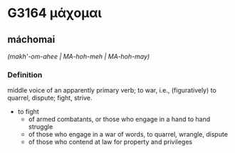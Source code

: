 # G3164 μάχομαι

## máchomai

_(makh'-om-ahee | MA-hoh-meh | MA-hoh-may)_

### Definition

middle voice of an apparently primary verb; to war, i.e., (figuratively) to quarrel, dispute; fight, strive.

- to fight
  - of armed combatants, or those who engage in a hand to hand struggle
  - of those who engage in a war of words, to quarrel, wrangle, dispute
  - of those who contend at law for property and privileges

